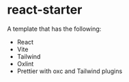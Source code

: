 # react-starter

A template that has the following:

- React
- Vite
- Tailwind
- Oxlint
- Prettier with oxc and Tailwind plugins
